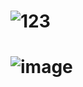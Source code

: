 # ![123](https://user-images.githubusercontent.com/89329117/142749070-bc250149-eb29-4447-9709-bece9b52abf0.jpg)

# ![image](https://user-images.githubusercontent.com/89329117/142749089-2a8b6002-d328-4809-a97b-3d022a208154.png)
